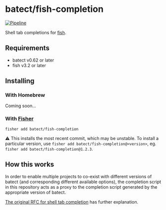 # batect/fish-completion

[![Pipeline](https://github.com/batect/fish-completion/workflows/Pipeline/badge.svg?branch=master)](https://github.com/batect/fish-completion/actions?query=workflow%3APipeline+branch%3Amaster)

Shell tab completions for [fish](https://fishshell.com/).

## Requirements

* batect v0.62 or later
* fish v3.2 or later

## Installing

### With Homebrew

Coming soon...

### With [Fisher](https://github.com/jorgebucaran/fisher)

```shell
fisher add batect/fish-completion
```

:warning: This installs the most recent commit, which may be unstable. To install a particular version, use `fisher add batect/fish-completion@<version>`,
eg. `fisher add batect/fish-completion@1.2.3`.

## How this works

In order to enable multiple projects to co-exist with different versions of batect (and corresponding different available options), the completion script
in this repository acts as a proxy to the completion script generated by the appropriate version of batect.

[The original RFC for shell tab completion](https://github.com/batect/batect/blob/master/rfcs/2020-03-shell-tab-completion/proposal.md) has further explanation.
